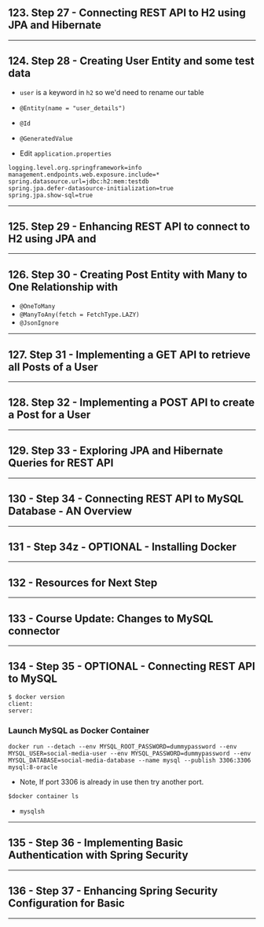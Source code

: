 ## 123. Step 27 - Connecting REST API to H2 using JPA and Hibernate

***

## 124. Step 28 - Creating User Entity and some test data

* `user` is a keyword in `h2` so we'd need to rename our table
* `@Entity(name = "user_details")`
* `@Id`
* `@GeneratedValue`

* Edit `application.properties`
```
logging.level.org.springframework=info
management.endpoints.web.exposure.include=*
spring.datasource.url=jdbc:h2:mem:testdb
spring.jpa.defer-datasource-initialization=true
spring.jpa.show-sql=true
```

***

## 125. Step 29 - Enhancing REST API to connect to H2 using JPA and

***

## 126. Step 30 - Creating Post Entity with Many to One Relationship with

* `@OneToMany`
* `@ManyToAny(fetch = FetchType.LAZY)`
* `@JsonIgnore`


***

## 127. Step 31 - Implementing a GET API to retrieve all Posts of a User

***

## 128. Step 32 - Implementing a POST API to create a Post for a User

***

## 129. Step 33 - Exploring JPA and Hibernate Queries for REST API

***

## 130 - Step 34 - Connecting REST API to MySQL Database - AN Overview

***

## 131 - Step 34z - OPTIONAL - Installing Docker

***

## 132 - Resources for Next Step

***

## 133 - Course Update: Changes to MySQL connector

***

## 134 - Step 35 - OPTIONAL - Connecting REST API to MySQL

```
$ docker version
client:
server:
```

### Launch MySQL as Docker Container
```docker
docker run --detach --env MYSQL_ROOT_PASSWORD=dummypassword --env MYSQL_USER=social-media-user --env MYSQL_PASSWORD=dummypassword --env MYSQL_DATABASE=social-media-database --name mysql --publish 3306:3306 mysql:8-oracle
```
* Note, If port 3306 is already in use then try another port.

```
$docker container ls
```

* `mysqlsh`

***

## 135 - Step 36 - Implementing Basic Authentication with Spring Security

***

## 136 - Step 37 - Enhancing Spring Security Configuration for Basic

***












